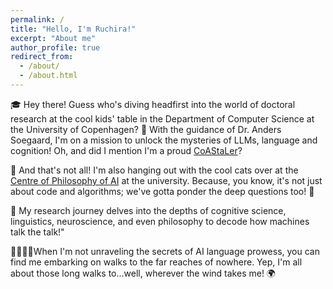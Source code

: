 ```yaml
---
permalink: /
title: "Hello, I'm Ruchira!"
excerpt: "About me"
author_profile: true
redirect_from: 
  - /about/
  - /about.html
---
```



🎓 Hey there! Guess who's diving headfirst into the world of doctoral research at the cool kids' table in the Department of Computer Science at the University of Copenhagen?  🚀 With the guidance of Dr. Anders Soegaard, I'm on a mission to unlock the mysteries of LLMs, language and cognition! Oh, and did I mention I'm a proud [CoAStaLer](https://coastalcph.github.io/)?

💭 And that's not all! I'm also hanging out with the cool cats over at the [Centre of Philosophy of AI](https://sites.google.com/view/cpaicph/home) at the university. Because, you know, it's not just about code and algorithms; we've gotta ponder the deep questions too! 🤔

🧠 My research journey delves into the depths of cognitive science, linguistics, neuroscience, and even philosophy to decode how machines talk the talk!"

🚶🏽‍♀️‍➡️When I'm not unraveling the secrets of AI language prowess, you can find me embarking on walks to the far reaches of nowhere. Yep, I'm all about those long walks to...well, wherever the wind takes me! 🌍


